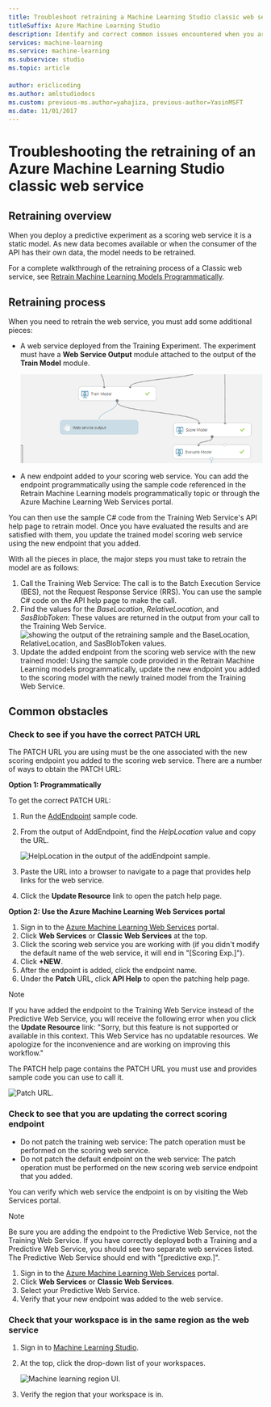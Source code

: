 ```yaml
---
title: Troubleshoot retraining a Machine Learning Studio classic web service
titleSuffix: Azure Machine Learning Studio
description: Identify and correct common issues encountered when you are retraining the model for an Azure Machine Learning Studio web service.
services: machine-learning
ms.service: machine-learning
ms.subservice: studio
ms.topic: article

author: ericlicoding
ms.author: amlstudiodocs
ms.custom: previous-ms.author=yahajiza, previous-author=YasinMSFT
ms.date: 11/01/2017
---
```

# Troubleshooting the retraining of an Azure Machine Learning Studio classic web service
## Retraining overview
When you deploy a predictive experiment as a scoring web service it is a static model. As new data becomes available or when the consumer of the API has their own data, the model needs to be retrained. 

For a complete walkthrough of the retraining process of a Classic web service, see [Retrain Machine Learning Models Programmatically](retrain-models-programmatically.md).

## Retraining process
When you need to retrain the web service, you must add some additional pieces:

* A web service deployed from the Training Experiment. The experiment must have a **Web Service Output** module attached to the output of the **Train Model** module.  
  
    ![Attach the web service output to the train model.][image1]
* A new endpoint added to your scoring web service.  You can add the endpoint programmatically using the sample code referenced in the Retrain Machine Learning models programmatically topic or through the Azure Machine Learning Web Services portal.

You can then use the sample C# code from the Training Web Service's API help page to retrain model. Once you have evaluated the results and are satisfied with them, you update the trained model scoring web service using the new endpoint that you added.

With all the pieces in place, the major steps you must take to retrain the model are as follows:

1. Call the Training Web Service:  The call is to the Batch Execution Service (BES), not the Request Response Service (RRS). You can use the sample C# code on the API help page to make the call. 
2. Find the values for the *BaseLocation*, *RelativeLocation*, and *SasBlobToken*: These values are returned in the output from your call to the Training Web Service. 
   ![showing the output of the retraining sample and the BaseLocation, RelativeLocation, and  SasBlobToken values.][image6]
3. Update the added endpoint from the scoring web service with the new trained model: Using the sample code provided in the Retrain Machine Learning models programmatically, update the new endpoint you added to the scoring model with the newly trained model from the Training Web Service.

## Common obstacles
### Check to see if you have the correct PATCH URL
The PATCH URL you are using must be the one associated with the new scoring endpoint you added to the scoring web service. There are a number of ways to obtain the PATCH URL:

**Option 1: Programmatically**

To get the correct PATCH URL:

1. Run the [AddEndpoint](https://github.com/raymondlaghaeian/AML_EndpointMgmt/blob/master/Program.cs) sample code.
2. From the output of AddEndpoint, find the *HelpLocation* value and copy the URL.
   
   ![HelpLocation in the output of the addEndpoint sample.][image2]
3. Paste the URL into a browser to navigate to a page that provides help links for the web service.
4. Click the **Update Resource** link to open the patch help page.

**Option 2: Use the Azure Machine Learning Web Services portal**

1. Sign in to the [Azure Machine Learning Web Services](https://services.azureml.net/) portal.
2. Click **Web Services** or **Classic Web Services** at the top.
4. Click the scoring web service you are working with (if you didn't modify the default name of the web service, it will end in "[Scoring Exp.]").
5. Click **+NEW**.
6. After the endpoint is added, click the endpoint name.
7. Under the **Patch** URL, click **API Help** to open the patching help page.

> [!NOTE]
> If you have added the endpoint to the Training Web Service instead of the Predictive Web Service, you will receive the following error when you click the **Update Resource** link: "Sorry, but this feature is not supported or available in this context. This Web Service has no updatable resources. We apologize for the inconvenience and are working on improving this workflow."
> 
> 

The PATCH help page contains the PATCH URL you must use and provides sample code you can use to call it.

![Patch URL.][image5]

### Check to see that you are updating the correct scoring endpoint
* Do not patch the training web service: The patch operation must be performed on the scoring web service.
* Do not patch the default endpoint on the web service: The patch operation must be performed on the new scoring web service endpoint that you added.

You can verify which web service the endpoint is on by visiting the Web Services portal. 

> [!NOTE]
> Be sure you are adding the endpoint to the Predictive Web Service, not the Training Web Service. If you have correctly deployed both a Training and a Predictive Web Service, you should see two separate web services listed. The Predictive Web Service should end with "[predictive exp.]".
> 
> 

1. Sign in to the [Azure Machine Learning Web Services](https://services.azureml.net/) portal.
2. Click **Web Services** or **Classic Web Services**.
3. Select your Predictive Web Service.
4. Verify that your new endpoint was added to the web service.

### Check that your workspace is in the same region as the web service
1. Sign in to [Machine Learning Studio](https://studio.azureml.net/).
2. At the top, click the drop-down list of your workspaces.

   ![Machine learning region UI.][image4]

3. Verify the region that your workspace is in.

<!-- Image Links -->

[image1]: ./media/troubleshooting-retraining-a-model/ml-studio-tm-connected-to-web-service-out.png
[image2]: ./media/troubleshooting-retraining-a-model/addEndpoint-output.png
[image3]: ./media/troubleshooting-retraining-a-model/azure-portal-update-resource.png
[image4]: ./media/troubleshooting-retraining-a-model/check-workspace-region.png
[image5]: ./media/troubleshooting-retraining-a-model/ml-help-page-patch-url.png
[image6]: ./media/troubleshooting-retraining-a-model/retraining-output.png
[image7]: ./media/troubleshooting-retraining-a-model/web-services-tab.png

